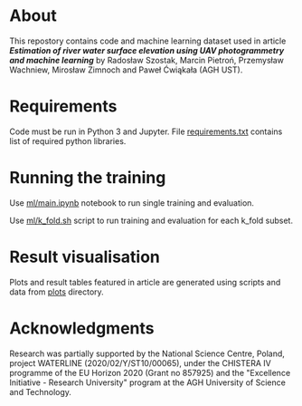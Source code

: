 # About
This repostory contains code and machine learning dataset used in article ***Estimation of river water surface elevation using UAV photogrammetry and machine learning*** by Radosław Szostak, Marcin Pietroń, Przemysław Wachniew, Mirosław Zimnoch and Paweł Ćwiąkała (AGH UST).

# Requirements
Code must be run in Python 3 and Jupyter. File [requirements.txt](https://github.com/radekszostak/river-wse-uav-ml/blob/master/requirements.txt) contains list of required python libraries.

# Running the training
Use [ml/main.ipynb](https://github.com/radekszostak/river-wse-uav-ml/blob/master/ml/main.ipynb) notebook to run single training and evaluation.

Use [ml/k_fold.sh](https://github.com/radekszostak/river-wse-uav-ml/blob/master/ml/k_fold.sh) script to run training and evaluation for each k_fold subset.

# Result visualisation
Plots and result tables featured in article are generated using scripts and data from [plots](https://github.com/radekszostak/river-wse-uav-ml/tree/master/plots) directory.

# Acknowledgments
Research was partially supported by the National Science Centre, Poland, project WATERLINE (2020/02/Y/ST10/00065), under the CHISTERA IV programme of the EU Horizon 2020 (Grant no 857925) and the "Excellence Initiative - Research University" program at the AGH University of Science and Technology.
